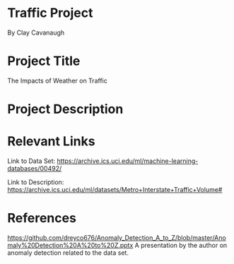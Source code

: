 # Traffic Project
By Clay Cavanaugh
# Project Title
The Impacts of Weather on Traffic
# Project Description
# 


# Relevant Links
Link to Data Set: https://archive.ics.uci.edu/ml/machine-learning-databases/00492/  

Link to Description: https://archive.ics.uci.edu/ml/datasets/Metro+Interstate+Traffic+Volume#

# References
https://github.com/dreyco676/Anomaly_Detection_A_to_Z/blob/master/Anomaly%20Detection%20A%20to%20Z.pptx
A presentation by the author on anomaly detection related to the data set. 